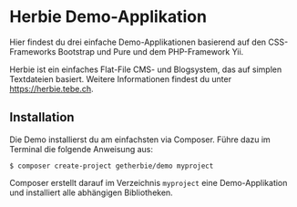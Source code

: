 Herbie Demo-Applikation
=======================

Hier findest du drei einfache Demo-Applikationen basierend auf den CSS-Frameworks Bootstrap und Pure und dem PHP-Framework Yii.

Herbie ist ein einfaches Flat-File CMS- und Blogsystem, das auf simplen Textdateien basiert. Weitere Informationen findest du unter <https://herbie.tebe.ch>.

## Installation

Die Demo installierst du am einfachsten via Composer. Führe dazu im Terminal die folgende Anweisung aus:

    $ composer create-project getherbie/demo myproject

Composer erstellt darauf im Verzeichnis `myproject` eine Demo-Applikation und installiert alle abhängigen Bibliotheken.
